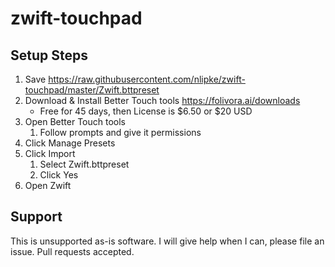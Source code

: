 # zwift-touchpad

## Setup Steps
1. Save https://raw.githubusercontent.com/nlipke/zwift-touchpad/master/Zwift.bttpreset
1. Download & Install Better Touch tools https://folivora.ai/downloads
   * Free for 45 days, then License is $6.50 or $20 USD
1. Open Better Touch tools
   1. Follow prompts and give it permissions
1. Click Manage Presets
1. Click Import
   1. Select Zwift.bttpreset
   1. Click Yes
1. Open Zwift

## Support
This is unsupported as-is software. 
I will give help when I can, please file an issue.
Pull requests accepted.
